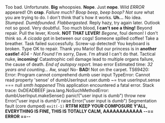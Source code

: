 Too bad.
Unfortunate.
**Big** whoopsies.
**Nope**. Just **nope**.
Wild _ERROR_ appeared!
Oh **crap**.
_Failure much?_
_Boop beep, beep boop?_
_Not sure_ what you are trying to do.
I don't think that's how it works.
**Uh...**
No idea.
_Stumped._
_Dumbfounded._
_Flabbergasted._
Reply hazy, try again later.
Outlook not so good.
Very doubtful.
Too much blood, **I can't see a thing!**
Beyond repair.
Pull the lever, Kronk. **NOT THAT LEVER!**
_Begone_, foul demon!
I don't think so.
_A cicada_ got in between our cogs!
Someone spilled coffee!
Take a breather.
Task failed successfully.
Screw-up detected!
You keyboard is broken. Type OK to repair.
Thank you Mario! But our princess is in **another castle!**
_404 - Not Found_
I'm sorry, Dave. I'm afraid I can't do that.
Tactical nuke, **incoming**!
Catastrophic cell damage lead to multiple organs failure, the cause of death. _End of autopsy report._
lmao error
Estimated time: _32 years and counting..._
Aw, snap!
No- **BAD**! Not on the carpet.
TS69420: Error: Program cannot comprehend dumb user input
TypeError: Cannot read property 'sense' of dumbUserInput
user.dumb ~= true
userInput.sense === null
_smth happened_
This application encountered a fatal error. Stack trace: 0xDEADBEEF
java.lang.NoSuchMethodError: dumbUserInput.makeSense()
panic!(\"user input is dumb\")
throw new Error(\"user input is dumb\")
raise Error(\"user input is dumb\")
Segmentation fault (core dumped)
`exit(-1)`
**RTFM**
**KEEP YOUR COMPOSURE Y'ALL, EVERYTHING IS FINE, THIS IS TOTALLY CALM, AAAAAAAAAAAA**
**--== ERROR ==--**
